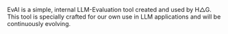EvAI is a simple, internal LLM-Evaluation tool created and used by H△G.
This tool is specially crafted for our own use in LLM applications and will be continuously evolving.
